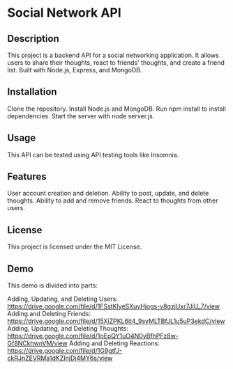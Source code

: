 
# Social Network API

## Description
This project is a backend API for a social networking application. It allows users to share their thoughts, react to friends' thoughts, and create a friend list. Built with Node.js, Express, and MongoDB.

## Installation
Clone the repository.
Install Node.js and MongoDB.
Run npm install to install dependencies.
Start the server with node server.js.

## Usage
This API can be tested using API testing tools like Insomnia. 

## Features
User account creation and deletion.
Ability to post, update, and delete thoughts.
Ability to add and remove friends.
React to thoughts from other users.

## License
This project is licensed under the MIT License.

## Demo
This demo is divided into parts:

Adding, Updating, and Deleting Users: https://drive.google.com/file/d/1FSstKIyeSXuyHjogs-v8gzjUxr7JiU_7/view
Adding and Deleting Friends: https://drive.google.com/file/d/15XiZPKL6it4_9syMLTBfJL1u5uP3ekdC/view
Adding, Updating, and Deleting Thoughts: https://drive.google.com/file/d/1pEpQY1uO4N0yBfhPFz8w-Gf8NCkhwnVM/view
Adding and Deleting Reactions: https://drive.google.com/file/d/1G9gtfJ-ckRJnZEVRMa1dKZInjDj4MY6s/view




